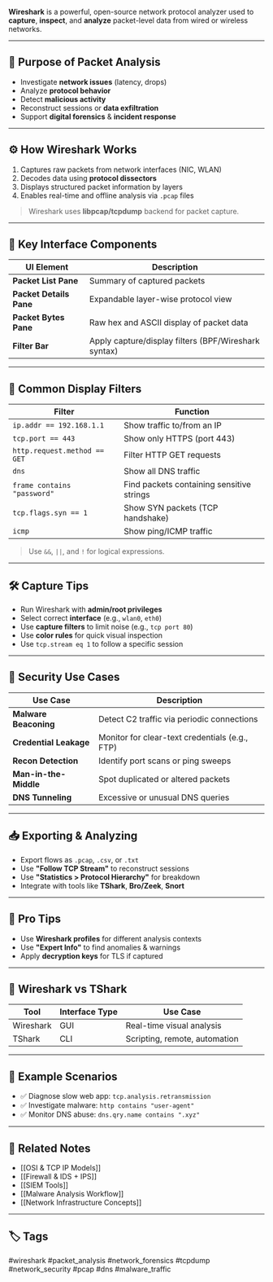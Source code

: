 **Wireshark** is a powerful, open-source network protocol analyzer used to **capture**, **inspect**, and **analyze** packet-level data from wired or wireless networks.

---

## 🎯 Purpose of Packet Analysis

- Investigate **network issues** (latency, drops)
- Analyze **protocol behavior**
- Detect **malicious activity**
- Reconstruct sessions or **data exfiltration**
- Support **digital forensics** & **incident response**

---

## ⚙️ How Wireshark Works

1. Captures raw packets from network interfaces (NIC, WLAN)
2. Decodes data using **protocol dissectors**
3. Displays structured packet information by layers
4. Enables real-time and offline analysis via `.pcap` files

> Wireshark uses **libpcap/tcpdump** backend for packet capture.

---

## 🧱 Key Interface Components

| UI Element        | Description                                       |
|-------------------|---------------------------------------------------|
| **Packet List Pane** | Summary of captured packets                   |
| **Packet Details Pane** | Expandable layer-wise protocol view         |
| **Packet Bytes Pane** | Raw hex and ASCII display of packet data     |
| **Filter Bar**     | Apply capture/display filters (BPF/Wireshark syntax) |

---

## 🔎 Common Display Filters

| Filter                       | Function                                  |
|------------------------------|-------------------------------------------|
| `ip.addr == 192.168.1.1`     | Show traffic to/from an IP                |
| `tcp.port == 443`            | Show only HTTPS (port 443)                |
| `http.request.method == GET` | Filter HTTP GET requests                  |
| `dns`                        | Show all DNS traffic                      |
| `frame contains "password"`  | Find packets containing sensitive strings |
| `tcp.flags.syn == 1`         | Show SYN packets (TCP handshake)          |
| `icmp`                       | Show ping/ICMP traffic                    |

> Use `&&`, `||`, and `!` for logical expressions.

---

## 🛠 Capture Tips

- Run Wireshark with **admin/root privileges**
- Select correct **interface** (e.g., `wlan0`, `eth0`)
- Use **capture filters** to limit noise (e.g., `tcp port 80`)
- Use **color rules** for quick visual inspection
- Use `tcp.stream eq 1` to follow a specific session

---

## 🔐 Security Use Cases

| Use Case                 | Description                                    |
|--------------------------|------------------------------------------------|
| **Malware Beaconing**    | Detect C2 traffic via periodic connections     |
| **Credential Leakage**   | Monitor for clear-text credentials (e.g., FTP) |
| **Recon Detection**      | Identify port scans or ping sweeps             |
| **Man-in-the-Middle**    | Spot duplicated or altered packets             |
| **DNS Tunneling**        | Excessive or unusual DNS queries               |

---

## 📥 Exporting & Analyzing

- Export flows as `.pcap`, `.csv`, or `.txt`
- Use **"Follow TCP Stream"** to reconstruct sessions
- Use **"Statistics > Protocol Hierarchy"** for breakdown
- Integrate with tools like **TShark**, **Bro/Zeek**, **Snort**

---

## 🧠 Pro Tips

- Use **Wireshark profiles** for different analysis contexts
- Use **"Expert Info"** to find anomalies & warnings
- Apply **decryption keys** for TLS if captured

---

## 🧰 Wireshark vs TShark

| Tool      | Interface Type | Use Case                          |
|-----------|----------------|-----------------------------------|
| Wireshark | GUI             | Real-time visual analysis         |
| TShark    | CLI             | Scripting, remote, automation     |

---

## 🧾 Example Scenarios

- ✅ Diagnose slow web app: `tcp.analysis.retransmission`
- ✅ Investigate malware: `http contains "user-agent"`
- ✅ Monitor DNS abuse: `dns.qry.name contains ".xyz"`

---

## 📎 Related Notes

- [[OSI & TCP IP Models]]
- [[Firewall & IDS + IPS]]
- [[SIEM Tools]]
- [[Malware Analysis Workflow]]
- [[Network Infrastructure Concepts]]

---

## 🏷 Tags

#wireshark #packet_analysis #network_forensics #tcpdump #network_security #pcap #dns #malware_traffic

